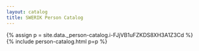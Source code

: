 ```yaml
---
layout: catalog
title: SWERIK Person Catalog
---
```

{% assign p = site.data._person-catalog.i-FJjVB1uFZKDS8XH3A1Z3Cd %}
{% include person-catalog.html p=p %}

